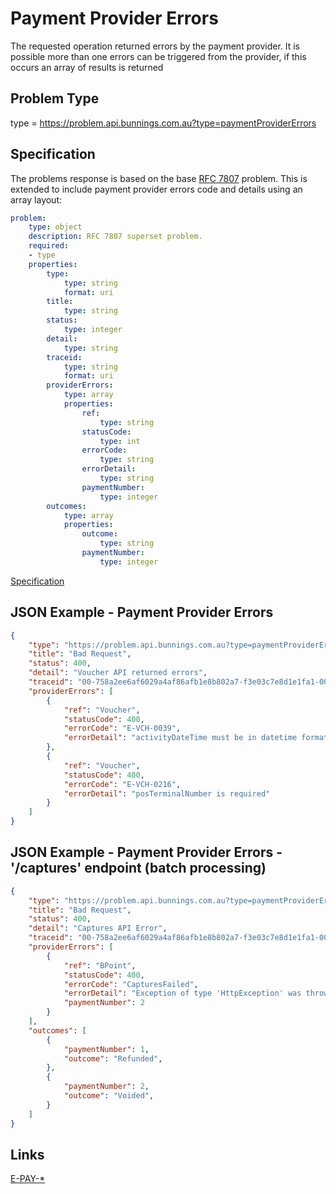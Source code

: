 # Payment Provider Errors

The requested operation returned errors by the payment provider.  It is possible more than one errors can be triggered from the provider, if this occurs an array of results is returned

## Problem Type

type = https://problem.api.bunnings.com.au?type=paymentProviderErrors

## Specification

The problems response is based on the base [RFC 7807](https://tools.ietf.org/html/rfc7807) problem. 
This is extended to include payment provider errors code and details using an array layout:

```yaml
problem:
    type: object
    description: RFC 7807 superset problem.
    required:
    - type
    properties:
        type:
            type: string
            format: uri
        title:
            type: string
        status:
            type: integer
        detail:
            type: string
        traceid:
            type: string
            format: uri
        providerErrors:
            type: array
            properties:
                ref:
                    type: string
                statusCode:
                    type: int
                errorCode:
                    type: string
                errorDetail:
                    type: string
                paymentNumber:
                    type: integer
        outcomes:
            type: array
            properties:
                outcome:
                    type: string
                paymentNumber:
                    type: integer 

```
[Specification](./paymentProviderErrors.yaml)


## JSON Example - Payment Provider Errors
```json
{
    "type": "https://problem.api.bunnings.com.au?type=paymentProviderErrors",
    "title": "Bad Request",
    "status": 400,
    "detail": "Voucher API returned errors",
    "traceid": "00-758a2ee6af6029a4af86afb1e8b802a7-f3e03c7e8d1e1fa1-00",
    "providerErrors": [
        {
            "ref": "Voucher",
            "statusCode": 400,
            "errorCode": "E-VCH-0039",
            "errorDetail": "activityDateTime must be in datetime format using offset"
        },
        {
            "ref": "Voucher",
            "statusCode": 400,
            "errorCode": "E-VCH-0216",
            "errorDetail": "posTerminalNumber is required"
        }        
    ]  
}
```

## JSON Example - Payment Provider Errors - '/captures' endpoint (batch processing)
```json  
{
    "type": "https://problem.api.bunnings.com.au?type=paymentProviderErrors",
    "title": "Bad Request",
    "status": 400,
    "detail": "Captures API Error",
    "traceid": "00-758a2ee6af6029a4af86afb1e8b802a7-f3e03c7e8d1e1fa1-00",
    "providerErrors": [
        {
            "ref": "BPoint",
            "statusCode": 400,
            "errorCode": "CapturesFailed",
            "errorDetail": "Exception of type 'HttpException' was thrown.",
            "paymentNumber": 2
        }
    ],
    "outcomes": [
        {
            "paymentNumber": 1,
            "outcome": "Refunded",
        },
        {
            "paymentNumber": 2,
            "outcome": "Voided",
        }
    ]
}
```

## Links

[E-PAY-*](./?codes=errorCodesPayment)